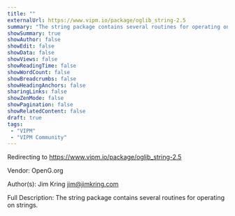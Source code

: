 ```yaml
---
title: ""
externalUrl: https://www.vipm.io/package/oglib_string-2.5
summary: "The string package contains several routines for operating on strings.."
showSummary: true
showAuthor: false
showEdit: false
showData: false
showViews: false
showReadingTime: false
showWordCount: false
showBreadcrumbs: false
showHeadingAnchors: false
sharingLinks: false
showZenMode: false
showPagination: false
showRelatedContent: false
draft: true
tags:
 - "VIPM"
 - "VIPM Community"
---
```


Redirecting to https://www.vipm.io/package/oglib_string-2.5

Vendor: OpenG.org

Author(s): Jim Kring <jim@jimkring.com>
 
Full Description:
The string package contains several routines for operating on strings.